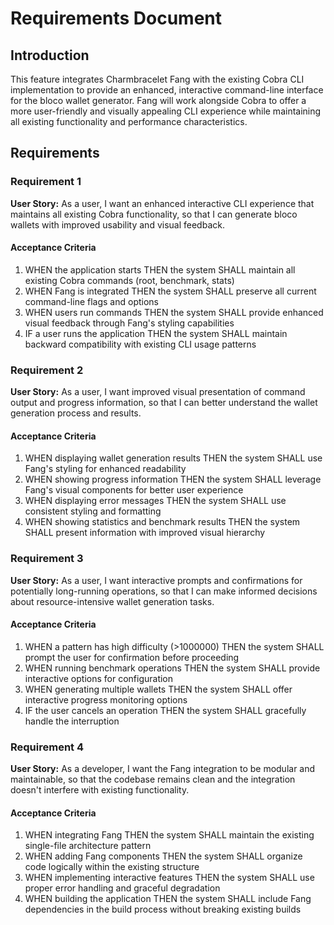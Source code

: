 # Requirements Document

## Introduction

This feature integrates Charmbracelet Fang with the existing Cobra CLI implementation to provide an enhanced, interactive command-line interface for the bloco wallet generator. Fang will work alongside Cobra to offer a more user-friendly and visually appealing CLI experience while maintaining all existing functionality and performance characteristics.

## Requirements

### Requirement 1

**User Story:** As a user, I want an enhanced interactive CLI experience that maintains all existing Cobra functionality, so that I can generate bloco wallets with improved usability and visual feedback.

#### Acceptance Criteria

1. WHEN the application starts THEN the system SHALL maintain all existing Cobra commands (root, benchmark, stats)
2. WHEN Fang is integrated THEN the system SHALL preserve all current command-line flags and options
3. WHEN users run commands THEN the system SHALL provide enhanced visual feedback through Fang's styling capabilities
4. IF a user runs the application THEN the system SHALL maintain backward compatibility with existing CLI usage patterns

### Requirement 2

**User Story:** As a user, I want improved visual presentation of command output and progress information, so that I can better understand the wallet generation process and results.

#### Acceptance Criteria

1. WHEN displaying wallet generation results THEN the system SHALL use Fang's styling for enhanced readability
2. WHEN showing progress information THEN the system SHALL leverage Fang's visual components for better user experience
3. WHEN displaying error messages THEN the system SHALL use consistent styling and formatting
4. WHEN showing statistics and benchmark results THEN the system SHALL present information with improved visual hierarchy

### Requirement 3

**User Story:** As a user, I want interactive prompts and confirmations for potentially long-running operations, so that I can make informed decisions about resource-intensive wallet generation tasks.

#### Acceptance Criteria

1. WHEN a pattern has high difficulty (>1000000) THEN the system SHALL prompt the user for confirmation before proceeding
2. WHEN running benchmark operations THEN the system SHALL provide interactive options for configuration
3. WHEN generating multiple wallets THEN the system SHALL offer interactive progress monitoring options
4. IF the user cancels an operation THEN the system SHALL gracefully handle the interruption

### Requirement 4

**User Story:** As a developer, I want the Fang integration to be modular and maintainable, so that the codebase remains clean and the integration doesn't interfere with existing functionality.

#### Acceptance Criteria

1. WHEN integrating Fang THEN the system SHALL maintain the existing single-file architecture pattern
2. WHEN adding Fang components THEN the system SHALL organize code logically within the existing structure
3. WHEN implementing interactive features THEN the system SHALL use proper error handling and graceful degradation
4. WHEN building the application THEN the system SHALL include Fang dependencies in the build process without breaking existing builds